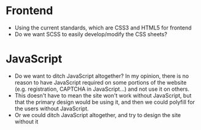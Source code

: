 # Frontend

* Using the current standards, which are CSS3 and HTML5 for frontend
* Do we want SCSS to easily develop/modify the CSS sheets?

# JavaScript

* Do we want to ditch JavaScript altogether? In my opinion, there is no reason to have JavaScript required on some portions of the website (e.g. registration, CAPTCHA in JavaScript...) and not use it on others.
* This doesn't have to mean the site won't work without JavaScript, but that the primary design would be using it, and then we could polyfill for the users without JavaScript.
* Or we could ditch JavaScript altogether, and try to design the site without it

